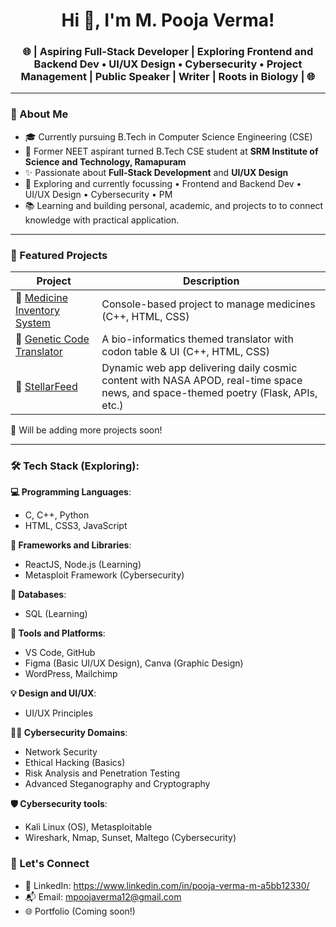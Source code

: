 <h1 align="center">Hi 👋, I'm M. Pooja Verma!</h1>
<h3 align="center"> 🌐 | Aspiring Full-Stack Developer | Exploring Frontend and Backend Dev • UI/UX Design • Cybersecurity • Project Management | Public Speaker | Writer | Roots in Biology | 🌐
 </h3>

---

### 🌿 About Me

- 🎓 Currently pursuing B.Tech in Computer Science Engineering (CSE)
- 🧬 Former NEET aspirant turned B.Tech CSE student at **SRM Institute of Science and Technology, Ramapuram**
- ✨ Passionate about **Full-Stack Development** and **UI/UX Design**
- 🎯 Exploring and currently focussing • Frontend and Backend Dev • UI/UX Design • Cybersecurity • PM
- 📚 Learning and building personal, academic, and projects to to connect knowledge with practical application.

---

### 📂 Featured Projects

| Project                      | Description                                                |
|-----------------------------|------------------------------------------------------------|
| 💊 [Medicine Inventory System](https://github.com/mpoojaverma/Medicine-Management-System) | Console-based project to manage medicines (C++, HTML, CSS)           |
| 🧬 [Genetic Code Translator](https://github.com/mpoojaverma/Genetic-Code-Translator) | A bio-informatics themed translator with codon table & UI (C++, HTML, CSS) |
| 🌌 [StellarFeed](https://github.com/mpoojaverma/StellarFeed)               | Dynamic web app delivering daily cosmic content with NASA APOD, real-time space news, and space-themed poetry (Flask, APIs, etc.) |


📌 Will be adding more projects soon!

---
### 🛠️ Tech Stack (Exploring):

**💻 Programming Languages**:
 - C, C++, Python
 - HTML, CSS3, JavaScript

**🔬 Frameworks and Libraries**:
- ReactJS, Node.js (Learning)
- Metasploit Framework (Cybersecurity)

**📁 Databases**:
- SQL (Learning)

**🧪 Tools and Platforms**:
- VS Code, GitHub
- Figma (Basic UI/UX Design), Canva (Graphic Design)
- WordPress, Mailchimp

**💡 Design and UI/UX**:
 - UI/UX Principles

**🕵️‍♀️ Cybersecurity Domains**:
 - Network Security
 - Ethical Hacking (Basics)
 - Risk Analysis and Penetration Testing
 - Advanced Steganography and Cryptography

**🛡️ Cybersecurity tools**:
- Kali Linux (OS), Metasploitable
- Wireshark, Nmap, Sunset, Maltego (Cybersecurity)

### 🤝 Let's Connect

- 💼 LinkedIn: https://www.linkedin.com/in/pooja-verma-m-a5bb12330/
- 📬 Email: mpoojaverma12@gmail.com  
- 🌐 Portfolio (Coming soon!)
